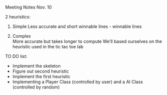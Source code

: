 Meeting Notes Nov. 10

2 heuristics: 
1) Simple
  Less accurate and short
    winnable lines - winnable lines

2) Complex  
  More accurate but takes longer to compute
   We’ll based ourselves on the heuristic used in the tic tac toe lab

TO DO list:
- Implement the skeleton
- Figure out second heuristic
- Implement the first heuristic
- Implementing a Player Class (controlled by user) and a AI Class (controlled by random)
